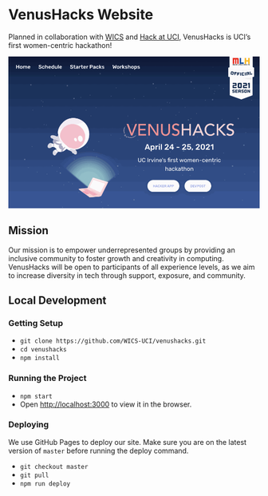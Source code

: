 # VenusHacks Website
Planned in collaboration with [WICS](https://wics.ics.uci.edu/) and [Hack at UCI](https://hack.ics.uci.edu/), VenusHacks is UCI’s first women-centric hackathon!

<img src="screenshots/venushacks_2021.gif" alt="VenusHacks 2021 Homepage">

## Mission
Our mission is to empower underrepresented groups by providing an inclusive community to foster growth and creativity in computing. 
VenusHacks will be open to participants of all experience levels, as we aim to increase diversity in tech through support, exposure, and community.

## Local Development

### Getting Setup
- `git clone https://github.com/WICS-UCI/venushacks.git`
- `cd venushacks`  
- `npm install`  

### Running the Project
- `npm start`  
- Open [http://localhost:3000](http://localhost:3000) to view it in the browser.

### Deploying
We use GitHub Pages to deploy our site. Make sure you are on the latest version of `master` before running the deploy command.
- `git checkout master`
- `git pull`
- `npm run deploy`
